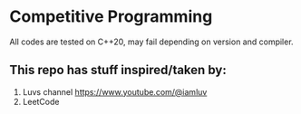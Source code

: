 # Competitive Programming

All codes are tested on C++20, may fail depending on version and compiler.

## This repo has stuff inspired/taken by:

1. Luvs channel https://www.youtube.com/@iamluv
2. LeetCode
